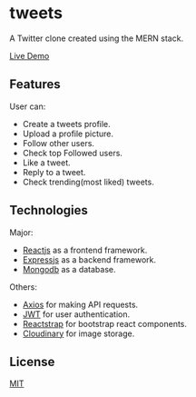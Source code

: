 # tweets

A Twitter clone created using the MERN stack.

[Live Demo](https://amr-tweets.herokuapp.com/)

## Features

User can:
  
- Create a tweets profile.
- Upload a profile picture.
- Follow other users.
- Check top Followed users.
- Like a tweet.
- Reply to a tweet.
- Check trending(most liked) tweets.

## Technologies

Major:

- [Reactjs](https://reactjs.org/) as a frontend framework.
- [Expressjs](https://expressjs.com/) as a backend framework.
- [Mongodb](https://www.mongodb.com/) as a database.

Others:

- [Axios](https://github.com/axios/axios) for making API requests.
- [JWT](https://jwt.io/) for user authentication.
- [Reactstrap](https://reactstrap.github.io/) for bootstrap react components.
- [Cloudinary](https://cloudinary.com/) for image storage.

## License
[MIT](https://choosealicense.com/licenses/mit/)
